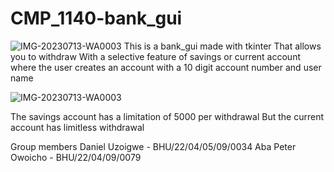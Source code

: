 # CMP_1140-bank_gui
![IMG-20230713-WA0003](https://github.com/Owie19/CMP_1140-bank_gui/assets/127194422/5f49a36e-4912-4399-b3f1-b51a7446a3e2)
This is a bank_gui made with tkinter 
That allows you to withdraw 
With a selective feature of savings or current account
where the user creates an account with a 10 digit account number and user name 

![IMG-20230713-WA0003](https://github.com/Owie19/CMP_1140-bank_gui/assets/127194422/3988536a-41d0-4f3a-9485-a9ad8d3e199b)

The savings account has a limitation of 5000 per withdrawal
But the current account has limitless withdrawal



Group members
Daniel Uzoigwe - BHU/22/04/05/09/0034
Aba Peter Owoicho - BHU/22/04/09/0079
